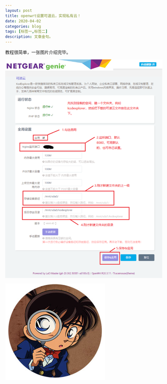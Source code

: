 ```yaml
---
layout: post
title: openwrt设置可道云，实现私有云！
date: 2020-04-02
categories: blog
tags: [标签一,标签二]
description: 文章金句。
---
```


教程很简单，一张图片介绍完毕。

![image](https://github.com/RayTsanger/raytsanger.github.io/blob/master/_posts/img/kod.png)

![image](https://github.com/RayTsanger/raytsanger.github.io/blob/master/_posts/img/123.jpg)











